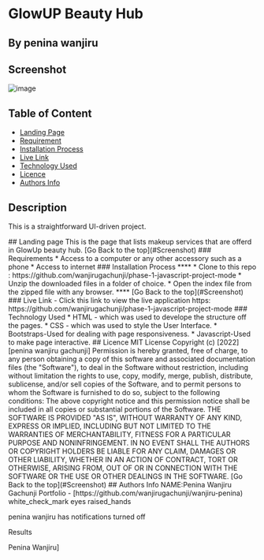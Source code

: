 # GlowUP Beauty Hub
## By penina wanjiru
## Screenshot
 ![image](./assets/)
 ## Table of Content
 - [Landing Page](#Landing-Page)
 - [Requirement](#Requirements)
 - [Installation Process](#installation-Process)
 - [Live Link](#Live-Link)
 - [Technology  Used](#technology-Used)
 - [Licence](#licence)
 - [Authors Info](#Authors-Info)
 ## Description
 <p>This is a straightforward UI-driven project.</p>
## Landing page
This is the page that lists makeup services that are offerd in GlowUp beauty hub.
[Go Back to the top](#Screenshot)
 ###  Requirements
 * Access to  a computer or any other accessory such as a phone
 * Access to internet
 ### Installation Process
 ****
* Clone to this repo : https://github.com/wanjirugachunji/phase-1-javascript-project-mode 
* Unzip the downloaded files in a folder of choice.
* Open the index file from the zipped file with any browser.
 ****
 [Go Back to the top](#Screenshot)
### Live Link
- Click this link to view the live application https: https://github.com/wanjirugachunji/phase-1-javascript-project-mode
### Technology  Used
* HTML - which was used to develope the structure off the pages.
*  CSS - which was used to style the User Interface.
* Bootstraps-Used for dealing with page responsiveness.
* Javascript-Used to make page interactive.
## Licence
MIT License
Copyright (c) [2022] [penina wanjiru gachunji]
Permission is hereby granted, free of charge, to any person obtaining a copy
of this software and associated documentation files (the "Software"), to deal
in the Software without restriction, including without limitation the rights
to use, copy, modify, merge, publish, distribute, sublicense, and/or sell
copies of the Software, and to permit persons to whom the Software is
furnished to do so, subject to the following conditions:
The above copyright notice and this permission notice shall be included in all
copies or substantial portions of the Software.
THE SOFTWARE IS PROVIDED "AS IS", WITHOUT WARRANTY OF ANY KIND, EXPRESS OR
IMPLIED, INCLUDING BUT NOT LIMITED TO THE WARRANTIES OF MERCHANTABILITY,
FITNESS FOR A PARTICULAR PURPOSE AND NONINFRINGEMENT. IN NO EVENT SHALL THE
AUTHORS OR COPYRIGHT HOLDERS BE LIABLE FOR ANY CLAIM, DAMAGES OR OTHER
LIABILITY, WHETHER IN AN ACTION OF CONTRACT, TORT OR OTHERWISE, ARISING FROM,
OUT OF OR IN CONNECTION WITH THE SOFTWARE OR THE USE OR OTHER DEALINGS IN THE
SOFTWARE.
[Go Back to the top](#Screenshot)
## Authors Info
NAME:Penina Wanjiru Gachunji
Portfolio - [https://github.com/wanjirugachunji/wanjiru-penina)
white_check_mark
eyes
raised_hands





penina wanjiru has notifications turned off









Results

Penina Wanjiru]

